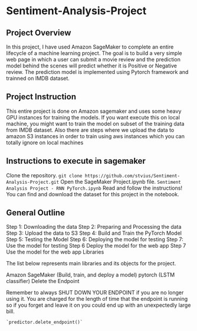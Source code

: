 # Sentiment-Analysis-Project

## Project Overview

In this project, I have used Amazon SageMaker to complete an entire lifecycle of a machine learning project. The goal is to build a very simple web page in which a user can submit a movie review and the prediction model behind the scenes will predict whether it is Positive or Negative review. The prediction model is implemented using Pytorch framework and trainned on IMDB dataset.

## Project Instruction

This entire project is done on Amazon sagemaker and uses some heavy GPU instances for training the models. If you want execute this on local machine, you might want to train the model on subset of the training data from IMDB dataset. Also there are steps where we upload the data to amazon S3 instances in order to train using aws instances which you can totally ignore on local machines

## Instructions to execute in sagemaker

Clone the repository.
	`git clone https://github.com/stvius/Sentiment-Analysis-Project.git`
Open the SageMaker Project.ipynb file.
	`Sentiment Analysis Project - RNN PyTorch.ipynb`
Read and follow the instructions! You can find and download the dataset for this project in the notebook.

## General Outline

Step 1: Downloading the data
Step 2: Preparing and Processing the data
Step 3: Upload the data to S3
Step 4: Build and Train the PyTorch Model
Step 5: Testing the Model
Step 6: Deploying the model for testing
Step 7: Use the model for testing
Step 6 Deploy the model for the web app
Step 7 Use the model for the web app
Libraries

The list below represents main libraries and its objects for the project.

Amazon SageMaker (Build, train, and deploy a model)
pytorch (LSTM classifier)
Delete the Endpoint

Remember to always SHUT DOWN YOUR ENDPOINT if you are no longer using it. You are charged for the length of time that the endpoint is running so if you forget and leave it on you could end up with an unexpectedly large bill.

	`predictor.delete_endpoint()`
